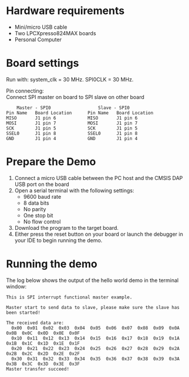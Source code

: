 Hardware requirements
=====================
- Mini/micro USB cable
- Two LPCXpresso824MAX boards
- Personal Computer

Board settings
============
Run with:
  system_clk = 30 MHz. 
  SPI0CLK = 30 MHz. 

Pin connecting:  
Connect SPI master on board to SPI slave on other board
~~~~~~~~~~~~~~~~~~~~~~~~~~~~~~~~~~~~~~~~~~~~~~~~~~~~~~
    Master - SPI0                  Slave - SPI0   
Pin Name   Board Location      Pin Name   Board Location            
MISO       J1 pin 6            MISO       J1 pin 6                     
MOSI       J1 pin 7            MOSI       J1 pin 7                
SCK        J1 pin 5            SCK        J1 pin 5                 
SSEL0      J1 pin 8            SSEL0      J1 pin 8
GND        J1 pin 4            GND        J1 pin 4
~~~~~~~~~~~~~~~~~~~~~~~~~~~~~~~~~~~~~~~~~~~~~~~~~~~~~~

Prepare the Demo
===============
1.  Connect a micro USB cable between the PC host and the CMSIS DAP USB port on the board
2.  Open a serial terminal with the following settings:
    - 9600 baud rate
    - 8 data bits
    - No parity
    - One stop bit
    - No flow control
3.  Download the program to the target board.
4.  Either press the reset button on your board or launch the debugger in your IDE to begin running the demo.

Running the demo
================
The log below shows the output of the hello world demo in the terminal window:
~~~~~~~~~~~~~~~~~~~~~~~~~~~~~~~~~~~
This is SPI interrupt functional master example.

Master start to send data to slave, please make sure the slave has been started!

The received data are:
  0x00  0x01  0x02  0x03  0x04  0x05  0x06  0x07  0x08  0x09  0x0A  0x0B  0x0C  0x0D  0x0E  0x0F
  0x10  0x11  0x12  0x13  0x14  0x15  0x16  0x17  0x18  0x19  0x1A  0x1B  0x1C  0x1D  0x1E  0x1F
  0x20  0x21  0x22  0x23  0x24  0x25  0x26  0x27  0x28  0x29  0x2A  0x2B  0x2C  0x2D  0x2E  0x2F
  0x30  0x31  0x32  0x33  0x34  0x35  0x36  0x37  0x38  0x39  0x3A  0x3B  0x3C  0x3D  0x3E  0x3F
Master transfer succeed!

~~~~~~~~~~~~~~~~~~~~~~~~~~~~~~~~~~~
